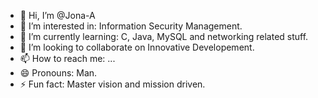 - 👋 Hi, I’m @Jona-A
- 👀 I’m interested in: Information Security Management.
- 🌱 I’m currently learning: C, Java, MySQL and networking related stuff.
- 💞️ I’m looking to collaborate on Innovative Developement.
- 📫 How to reach me: ...
- 😄 Pronouns: Man.
- ⚡ Fun fact: Master vision and mission driven.

<!---
Jona-A/Jona-A is a ✨ special ✨ repository because its `README.md` (this file) appears on your GitHub profile.
You can click the Preview link to take a look at your changes.
--->
